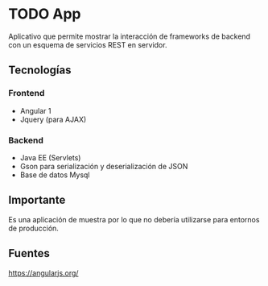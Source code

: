 # TODO App 

Aplicativo que permite mostrar la interacción de frameworks de backend con un esquema de servicios REST en servidor. 

## Tecnologías

### Frontend

- Angular 1
- Jquery (para AJAX)

### Backend

- Java EE (Servlets)
- Gson para serialización y deserialización de JSON
- Base de datos Mysql

## Importante 

Es una aplicación de muestra por lo que no debería utilizarse para entornos de producción.

## Fuentes

https://angularjs.org/